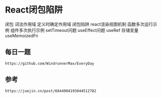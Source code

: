 # React闭包陷阱


闭包
  词法作用域
  定义时确定作用域
闭包陷阱
  react渲染视图机制
  函数多次运行示例
  组件多次执行示例
  setTimeout问题
  useEffect问题
useRef
  存储变量
  useMemoizedFn

## 每日一题

```
https://github.com/WindrunnerMax/EveryDay
```

## 参考

```
https://juejin.cn/post/6844904193044512782
```
